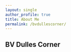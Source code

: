 ```yaml
---
layout: single
author_profile: true
title: About Me
permalink: /bvdullescorner/
---
```


## BV Dulles Corner
